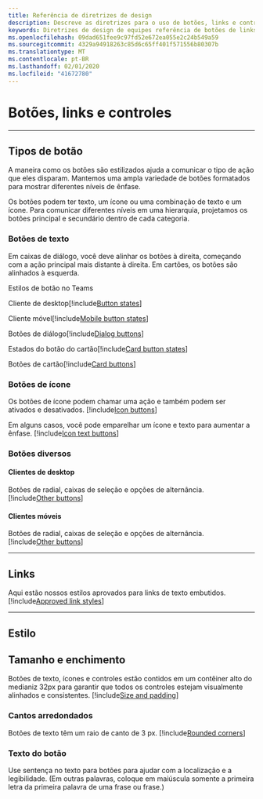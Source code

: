 ```yaml
---
title: Referência de diretrizes de design
description: Descreve as diretrizes para o uso de botões, links e controles em seus aplicativos
keywords: Diretrizes de design de equipes referência de botões de links cores
ms.openlocfilehash: 09dad651fee9c97fd52e672ea055e2c24b549a59
ms.sourcegitcommit: 4329a94918263c85d6c65ff401f571556b80307b
ms.translationtype: MT
ms.contentlocale: pt-BR
ms.lasthandoff: 02/01/2020
ms.locfileid: "41672780"
---
```

# <a name="buttons-links-and-controls"></a>Botões, links e controles

---

## <a name="button-types"></a>Tipos de botão

A maneira como os botões são estilizados ajuda a comunicar o tipo de ação que eles disparam. Mantemos uma ampla variedade de botões formatados para mostrar diferentes níveis de ênfase.

Os botões podem ter texto, um ícone ou uma combinação de texto e um ícone. Para comunicar diferentes níveis em uma hierarquia, projetamos os botões principal e secundário dentro de cada categoria.

### <a name="text-buttons"></a>Botões de texto

Em caixas de diálogo, você deve alinhar os botões à direita, começando com a ação principal mais distante à direita. Em cartões, os botões são alinhados à esquerda.

Estilos de botão no Teams

Cliente de desktop[!include[Button states](~/includes/design/buttons-image-states.html)]

Cliente móvel[!include[Mobile button states](~/includes/design/buttons-mobile-image-states.html)]

Botões de diálogo[!include[Dialog buttons](~/includes/design/buttons-image-dialog.html)]

Estados do botão do cartão[!include[Card button states](~/includes/design/buttons-image-cardstates.html)]

Botões de cartão[!include[Card buttons](~/includes/design/buttons-image-card.html)]

### <a name="icon-buttons"></a>Botões de ícone

Os botões de ícone podem chamar uma ação e também podem ser ativados e desativados.
[!include[Icon buttons](~/includes/design/buttons-image-icon.html)]

Em alguns casos, você pode emparelhar um ícone e texto para aumentar a ênfase.
[!include[Icon text buttons](~/includes/design/buttons-image-icontext.html)]

### <a name="miscellaneous-buttons"></a>Botões diversos

#### <a name="desktop-clients"></a>Clientes de desktop
Botões de radial, caixas de seleção e opções de alternância.<br/>
[!include[Other buttons](~/includes/design/buttons-image-others.html)]

#### <a name="mobile-clients"></a>Clientes móveis
Botões de radial, caixas de seleção e opções de alternância.<br/>
[!include[Other buttons](~/includes/design/buttons-image-mobile-others.html)]

---

## <a name="links"></a>Links

Aqui estão nossos estilos aprovados para links de texto embutidos.
[!include[Approved link styles](~/includes/design/links-image-text.html)]

---

## <a name="style"></a>Estilo

## <a name="size-and-padding"></a>Tamanho e enchimento

Botões de texto, ícones e controles estão contidos em um contêiner alto do medianiz 32px para garantir que todos os controles estejam visualmente alinhados e consistentes.
[!include[Size and padding](~/includes/design/style-image-size.html)]

### <a name="rounded-corners"></a>Cantos arredondados

Botões de texto têm um raio de canto de 3 px.
[!include[Rounded corners](~/includes/design/style-image-corners.html)]

### <a name="button-text"></a>Texto do botão

Use sentença no texto para botões para ajudar com a localização e a legibilidade. (Em outras palavras, coloque em maiúscula somente a primeira letra da primeira palavra de uma frase ou frase.)
